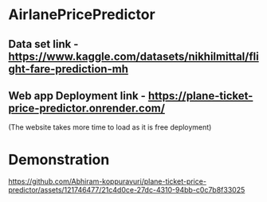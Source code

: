 # AirlanePricePredictor
## Data set link - https://www.kaggle.com/datasets/nikhilmittal/flight-fare-prediction-mh
## Web app Deployment link - https://plane-ticket-price-predictor.onrender.com/

(The website takes more time to load as it is free deployment)

# Demonstration


https://github.com/Abhiram-koppuravuri/plane-ticket-price-predictor/assets/121746477/21c4d0ce-27dc-4310-94bb-c0c7b8f33025




